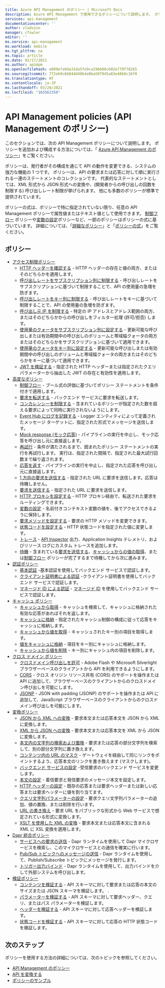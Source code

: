 ```yaml
---
title: Azure API Management のポリシー | Microsoft Docs
description: Azure API Management で使用できるポリシーについて説明します。 ポリシーを使用すると、発行者は構成を通じて API の動作を変更できます。
services: api-management
documentationcenter: ''
author: vladvino
manager: cfowler
editor: ''
ms.service: api-management
ms.workload: mobile
ms.tgt_pltfrm: na
ms.topic: article
ms.date: 02/17/2021
ms.author: apimpm
ms.openlocfilehash: e809efa9da32da5fe9ca296608c602e770f78265
ms.sourcegitcommit: 772eb9c6684dd4864e0ba507945a83e48b8c16f0
ms.translationtype: HT
ms.contentlocale: ja-JP
ms.lasthandoff: 03/20/2021
ms.locfileid: "103562350"
---
```

# <a name="api-management-policies"></a>API Management policies (API Management のポリシー)
このセクションでは、次の API Management ポリシーについて説明します。 ポリシーを追加および構成する方法については、「 [Azure API Management のポリシー](api-management-howto-policies.md)」をご覧ください。

 ポリシーは、発行者がその構成を通じて API の動作を変更できる、システムの強力な機能の 1 つです。 ポリシーは、API の要求または応答に対して順に実行される一連のステートメントのコレクションです。 代表的なステートメントとしては、XML 形式から JSON 形式への変換や、(開発者からの呼び出しの回数を制限する) 呼び出しレート制限が挙げられます。 他にも多数のポリシーが標準で提供されています。

 ポリシーの式は、ポリシーで特に指定されていない限り、任意の API Management ポリシーで属性値またはテキスト値として使用できます。 [制御フロー](api-management-advanced-policies.md#choose) ポリシーや[変数の設定](api-management-advanced-policies.md#set-variable)ポリシーなど、一部のポリシーはポリシーの式に基づいています。 詳細については、「[詳細なポリシー](api-management-advanced-policies.md#AdvancedPolicies)」と「[ポリシーの式](api-management-policy-expressions.md)」をご覧ください。

##  <a name="policies"></a><a name="ProxyPolicies"></a> ポリシー

-   [アクセス制限ポリシー](api-management-access-restriction-policies.md#AccessRestrictionPolicies)
    -   [HTTP ヘッダーを確認する](api-management-access-restriction-policies.md#CheckHTTPHeader) - HTTP ヘッダーの存在と値の両方、またはそのどちらかを適用します。
    -   [呼び出しレートをサブスクリプション別に制限する](api-management-access-restriction-policies.md#LimitCallRate) - 呼び出しレートをサブスクリプションに基づいて制限することで、API の使用量の急増を防ぎます。
    -   [呼び出しレートをキー別に制限する](api-management-access-restriction-policies.md#LimitCallRateByKey) - 呼び出しレートをキーに基づいて制限することで、API の使用量の急増を防ぎます。
    -   [呼び出し元 IP を制限する](api-management-access-restriction-policies.md#RestrictCallerIPs) - 特定の IP アドレスとアドレス範囲の両方、またはそのどちらかからの呼び出しをフィルター処理 (許可/拒否) します。
    -   [使用量のクォータをサブスクリプション別に設定する](api-management-access-restriction-policies.md#SetUsageQuota) - 更新可能な呼び出しまたは有効期間中の呼び出しのボリュームと帯域幅クォータの両方またはそのどちらかをサブスクリプションに基づいて適用できます。
    -   [使用量のクォータをキー別に設定する](api-management-access-restriction-policies.md#SetUsageQuotaByKey) - 更新可能な呼び出しまたは有効期間中の呼び出しのボリュームと帯域幅クォータの両方またはそのどちらかをキーに基づいて適用できます。
    -   [JWT を検証する](api-management-access-restriction-policies.md#ValidateJWT) - 指定された HTTP ヘッダーまたは指定されたクエリ パラメーターから抽出した JWT の存在と有効性を適用します。
-   [高度なポリシー](api-management-advanced-policies.md#AdvancedPolicies)
    -   [制御フロー](api-management-advanced-policies.md#choose) - ブール式の評価に基づいてポリシー ステートメントを条件付きで適用します。
    -   [要求を転送する](api-management-advanced-policies.md#ForwardRequest) - バックエンド サービスに要求を転送します。
    -   [コンカレンシーを制限する](api-management-advanced-policies.md#LimitConcurrency) - 含まれているポリシーが指定された数を超える要求によって同時に実行されないようにします。
    -   [Event Hub にログを記録する](api-management-advanced-policies.md#log-to-eventhub) - Logger エンティティによって定義されたメッセージ ターゲットに、指定された形式でメッセージを送信します。
    -   [Mock response (モック応答)](api-management-advanced-policies.md#mock-response) - パイプラインの実行を中止し、モック応答を呼び出し元に直接返します。
    -   [再試行](api-management-advanced-policies.md#Retry) - 条件が満たされるまで、囲まれたポリシー ステートメントの実行を再試行します。 実行は、指定された間隔で、指定された最大試行回数まで繰り返されます。
    -   [応答を返す](api-management-advanced-policies.md#ReturnResponse) - パイプラインの実行を中止し、指定された応答を呼び出し元に直接返します。
    -   [1 方向の要求を送信する](api-management-advanced-policies.md#SendOneWayRequest) - 指定された URL に要求を送信します。応答は待機しません。
    -   [要求を送信する](api-management-advanced-policies.md#SendRequest) - 指定された URL に要求を送信します。
    -   [HTTP プロキシを設定する](api-management-advanced-policies.md#SetHttpProxy) - HTTP プロキシ経由で、転送された要求をルーティングできます。
    -   [変数の設定](api-management-advanced-policies.md#set-variable) - 名前付きコンテキスト変数の値を、後でアクセスできるように保持します。
    -   [要求メソッドを設定する](api-management-advanced-policies.md#SetRequestMethod) - 要求の HTTP メソッドを変更できます。
    -   [状態コードを設定する](api-management-advanced-policies.md#SetStatus) - HTTP 状態コードを指定された値に変更します。
    -   [トレース](api-management-advanced-policies.md#Trace) - [API Inspector](./api-management-howto-api-inspector.md) 出力、Application Insights テレメトリ、およびリソース ログにカスタム トレースを追加します。
    -   [待機](api-management-advanced-policies.md#Wait) - 含まれている[要求を送信する](api-management-advanced-policies.md#SendRequest)、[キャッシュからの値の取得](api-management-caching-policies.md#GetFromCacheByKey)、または[制御フロー](api-management-advanced-policies.md#choose) ポリシーが完了するまで待機してから次に進みます。
-   [認証ポリシー](api-management-authentication-policies.md#AuthenticationPolicies)
    -   [基本認証](api-management-authentication-policies.md#Basic) -基本認証を使用してバックエンド サービスで認証します。
    -   [クライアント証明書による認証](api-management-authentication-policies.md#ClientCertificate) -クライアント証明書を使用してバックエンド サービスで認証します。
    -   [マネージド ID による認証](api-management-authentication-policies.md#ManagedIdentity) - [マネージド ID](../active-directory/managed-identities-azure-resources/overview.md) を使用してバックエンド サービスで認証します。
-   [キャッシュ ポリシー](api-management-caching-policies.md#CachingPolicies)
    -   [キャッシュから取得](api-management-caching-policies.md#GetFromCache) - キャッシュを検索して、キャッシュに格納された有効な応答があればそれを返します。
    -   [キャッシュに格納](api-management-caching-policies.md#StoreToCache) - 指定されたキャッシュ制御の構成に従って応答をキャッシュに格納します。
    -   [キャッシュから値を取得](api-management-caching-policies.md#GetFromCacheByKey) - キャッシュされたキー別の項目を取得します。
    -   [値をキャッシュに格納](api-management-caching-policies.md#StoreToCacheByKey) - 項目をキー別にキャッシュに格納します。
    -   [キャッシュから値を削除](api-management-caching-policies.md#RemoveCacheByKey) - キー別にキャッシュ内の項目を削除します。
-   [クロス ドメイン ポリシー](api-management-cross-domain-policies.md#CrossDomainPolicies)
    -   [クロスドメイン呼び出しを許可](api-management-cross-domain-policies.md#AllowCrossDomainCalls) - Adobe Flash や Microsoft Silverlight ブラウザーベースのクライアントから API を利用できるようにします。
    -   [CORS](api-management-cross-domain-policies.md#CORS) - クロス オリジン リソース共有 (CORS) のサポートを操作または API に追加して、ブラウザーベースのクライアントからのクロスドメイン呼び出しを可能にします。
    -   [JSONP](api-management-cross-domain-policies.md#JSONP) - JSON with padding (JSONP) のサポートを操作または API に追加して、JavaScript ブラウザーベースのクライアントからのクロスドメイン呼び出しを可能にします。
-   [変換ポリシー](api-management-transformation-policies.md#TransformationPolicies)
    -   [JSON から XML への変換](api-management-transformation-policies.md#ConvertJSONtoXML) - 要求本文または応答本文を JSON から XML に変換します。
    -   [XML から JSON への変換](api-management-transformation-policies.md#ConvertXMLtoJSON) - 要求本文または応答本文を XML から JSON に変換します。
    -   [本文内の文字列の検索および置換](api-management-transformation-policies.md#Findandreplacestringinbody) - 要求または応答の部分文字列を検索して、別の部分文字列に置き換えます。
    -   [コンテンツ内の URL のマスク](api-management-transformation-policies.md#MaskURLSContent) - ゲートウェイを経由して同じリンクをポイントするよう、応答本文のリンクを書き換えます (マスクします)。
    -   [バックエンド サービスの設定](api-management-transformation-policies.md#SetBackendService) -受信要求のバックエンド サービスを変更します。
    -   [本文の設定](api-management-transformation-policies.md#SetBody) - 着信要求と発信要求のメッセージ本文を設定します。
    -   [HTTP ヘッダーの設定](api-management-transformation-policies.md#SetHTTPheader) - 既存の応答または要求ヘッダーまたは新しい応答または要求ヘッダーに値を割り当てます。
    -   [クエリ文字列パラメーターの設定](api-management-transformation-policies.md#SetQueryStringParameter) - 要求クエリ文字列パラメーターの追加、値の置換、または削除を行います。
    -   [URL の書き換え](api-management-transformation-policies.md#RewriteURL) - 要求 URL をパブリックな形式から Web サービスで想定されている形式に変換します。
    -   [XSLT を使用した XML の変換](api-management-transformation-policies.md#XSLTransform) - 要求本文または応答本文に含まれる XML に XSL 変換を適用します。
- [Dapr 統合ポリシー](api-management-dapr-policies.md)
    - [サービスへの要求の送信](api-management-dapr-policies.md#invoke) - Dapr ランタイムを使用して Dapr マイクロサービスを検索し、このマイクロサービスとの通信を確実に行います。
    -  [Pub/Sub トピックへのメッセージの送信](api-management-dapr-policies.md#pubsub) - Dapr ランタイムを使用して、Publish/Subscribe トピックにメッセージを発行します。
    -  [トリガー出力バインド](api-management-dapr-policies.md#bind) - Dapr ランタイムを使用して、出力バインドを介して外部システムを呼び出します。
- [検証ポリシー](validation-policies.md)
    - [コンテンツを検証する](validation-policies.md#validate-content) - API スキーマに対して要求または応答の本文のサイズまたは JSON スキーマを検証します。
. 
    - [パラメーターを検証する](validation-policies.md#validate-parameters) - API スキーマに対して要求ヘッダー、クエリ、またはパス パラメーターを検証します。
    - [ヘッダーを検証する](validation-policies.md#validate-headers) - API スキーマに対して応答ヘッダーを検証します。
    - [状態コードを検証する](validation-policies.md#validate-status-code) - API スキーマに対して応答の HTTP 状態コードを検証します。

## <a name="next-steps"></a>次のステップ
ポリシーを使用する方法の詳細については、次のトピックを参照してください。

+ [API Management のポリシー](api-management-howto-policies.md)
+ [API を変換する](transform-api.md)
+ [ポリシーのサンプル](./policy-reference.md)
